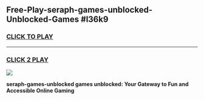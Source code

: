
## Free-Play-seraph-games-unblocked-Unblocked-Games #l36k9
<h3>
<a href="https://news.freeplayer.one?title=seraph-games-unblocked&ref=8M">CLICK TO PLAY</a></h3>
<hr>

<h3>
<a href="https://news.freeplayer.one?title=seraph-games-unblocked&ref=8M">CLICK 2 PLAY</a>
  
</h3>

<a href="https://news.freeplayer.one?title=seraph-games-unblocked&ref=8M"><img src="https://clearcache.store/games.png"></a>


**seraph-games-unblocked games unblocked: Your Gateway to Fun and Accessible Online Gaming**
